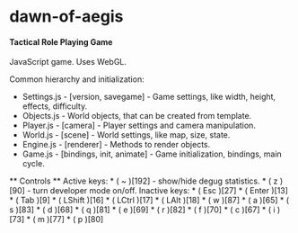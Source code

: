 dawn-of-aegis
=============
#### Tactical Role Playing Game ####

JavaScript game. Uses WebGL.

Common hierarchy and initialization:
* Settings.js - [version, savegame] - Game settings, like width, height, effects, difficulty.
* Objects.js - World objects, that can be created from template.
* Player.js - [camera] - Player settings and camera manipulation.
* World.js - [scene] - World settings, like map, size, state.
* Engine.js - [renderer] - Methods to render objects.
* Game.js - [bindings, init, animate] - Game initialization, bindings, main cycle.

** Controls **
Active keys:
    * ( ~ )[192] - show/hide degug statistics.
    * ( z )[90]  - turn developer mode on/off.
Inactive keys:
    * ( Esc )[27]
    * ( Enter )[13]
    * ( Tab )[9]
    * ( LShift )[16]
    * ( LCtrl )[17]
    * ( LAlt )[18]
    * ( w )[87]
    * ( a )[65]
    * ( s )[83]
    * ( d )[68]
    * ( q )[81]
    * ( e )[69]
    * ( r )[82]
    * ( f )[70]
    * ( c )[67]
    * ( i )[73]
    * ( m )[77]
    * ( p )[80]
